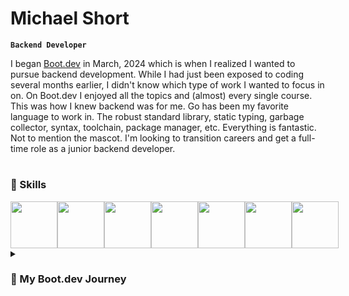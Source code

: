 # Michael Short
**`Backend Developer`**

I began [Boot.dev](https://www.boot.dev/tracks/backend) in March, 2024 which is when I realized I wanted to pursue backend development. While I had just been exposed to coding several months earlier, I didn't know which type of work I wanted to focus in on. On Boot.dev I enjoyed all the topics and (almost) every single course. This was how I knew backend was for me. Go has been my favorite language to work in. The robust standard library, static typing, garbage collector, syntax, toolchain, package manager, etc. Everything is fantastic. Not to mention the mascot. I'm looking to transition careers and get a full-time role as a junior backend developer.

#

### 🚀 Skills
<div style='display: flex'>
<img width='75px' src="https://cdn.jsdelivr.net/gh/devicons/devicon@latest/icons/go/go-original.svg" />
<img width='75px' src="https://cdn.jsdelivr.net/gh/devicons/devicon@latest/icons/git/git-original.svg" />
<img width='75px' src="https://cdn.jsdelivr.net/gh/devicons/devicon@latest/icons/docker/docker-original.svg" />
<img width='75px' src="https://cdn.jsdelivr.net/gh/devicons/devicon@latest/icons/python/python-original.svg" />
<img width='75px' src="https://cdn.jsdelivr.net/gh/devicons/devicon@latest/icons/javascript/javascript-original.svg" /> 
<img width='75px' src="https://cdn.jsdelivr.net/gh/devicons/devicon@latest/icons/postgresql/postgresql-original.svg" />
<img width='75px' src="https://cdn.jsdelivr.net/gh/devicons/devicon@latest/icons/sqlite/sqlite-original.svg" />
</div>

<details>
  <summary><h3>📖 My Boot.dev Journey</h3></summary>
    <p>
      The majority of my learning has come from Boot.dev. It's by far my favorite resource after having tried some others in the past, namely Coursera and Codecademy. These felt more superficial and didn't teach me the foundational computer science concepts that Boot.dev dedicates half of its learning path to. I love how I was forced to actually write code the entire time. The game element was not necessary to me, but sort of just icing on the cake. I only cared about a quality resource that was well-structured and taught me what I needed to know without extra fluff. I knew I could trust it as a resource since ThePrimeagen recommended it and I was watching him occasionally. 
    </p>
    <p>
      The path is split into two halves, computer science and backend-specific concepts. It started off easy with some Python which I had briefly covered before, but then quickly became significantly harder. I want to say it took me around 8 months to complete it, however I had to go back and review concepts many times. I even re-read and completed certain projects and courses multiple times. For me, I need repeated exposure before I can grasp certain concepts, especially ones that are particularly abstract. All in all, after completing the entire pathway, reviewing, and building projects, it's nearing one year. I am so thankful for Boot.dev, as it got tiresome dabbling in the endless resources available online (Coursera, Codecademy, Edx, Udemy to name a few). Having an all-in-one, vetted, progressive resource kept me on track and motivated the entire time.
    </p>
</details>
